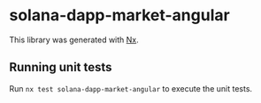 # solana-dapp-market-angular

This library was generated with [Nx](https://nx.dev).

## Running unit tests

Run `nx test solana-dapp-market-angular` to execute the unit tests.
